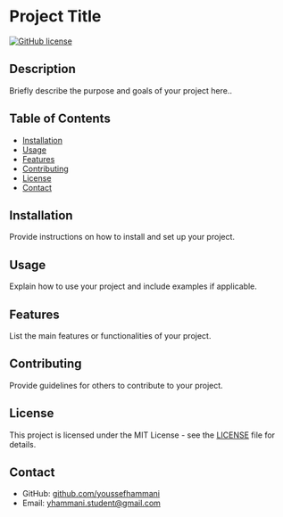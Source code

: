 # Project Title

[![GitHub license](https://img.shields.io/badge/license-MIT-blue.svg)](https://github.com/username/repo/blob/main/LICENSE)

## Description

Briefly describe the purpose and goals of your project here..

## Table of Contents

- [Installation](#installation)
- [Usage](#usage)
- [Features](#features)
- [Contributing](#contributing)
- [License](#license)
- [Contact](#contact)

## Installation

Provide instructions on how to install and set up your project.

## Usage

Explain how to use your project and include examples if applicable.

## Features

List the main features or functionalities of your project.

## Contributing

Provide guidelines for others to contribute to your project.

## License

This project is licensed under the MIT License - see the [LICENSE](LICENSE) file for details.

## Contact

- GitHub: [github.com/youssefhammani](https://github.com/youssefhammani)
- Email: yhammani.student@gmail.com



